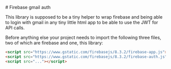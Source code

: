 # Firebase gmail auth

This library is supposed to be a tiny helper to wrap firebase and being able to login with gmail in any tiny little html app to be able to use the JWT for API calls.


Before anything else your project needs to import the following three files, two of which are firebase and one, this library:
```html
<script src="https://www.gstatic.com/firebasejs/8.3.2/firebase-app.js"></script>
<script src="https://www.gstatic.com/firebasejs/8.3.2/firebase-auth.js"></script>
<script src="..."></script>
```